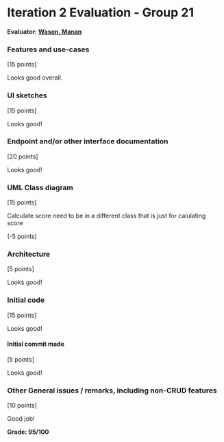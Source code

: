 # Iteration 2 Evaluation - Group 21

**Evaluator: [Wason, Manan](mailto:mwason1@jhu.edu)**

### Features and use-cases
[15 points]  

Looks good overall.

### UI sketches
[15 points]  

Looks good!

### Endpoint and/or other interface documentation
[20 points] 

Looks good!


### UML Class diagram
[15 points]

Calculate score need to be in a different class that is just for calulating score

(-5 points)

### Architecture
[5 points] 

Looks good!

### Initial code
[15 points] 

Looks good!

#### Initial commit made
[5 points]

Looks good!


### Other General issues / remarks, including non-CRUD features
[10 points]

Good job!

**Grade: 95/100**

